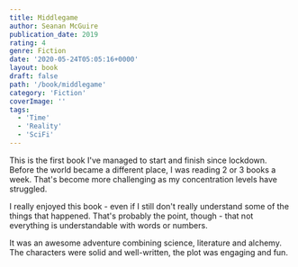 ```yaml
---
title: Middlegame
author: Seanan McGuire
publication_date: 2019
rating: 4
genre: Fiction
date: '2020-05-24T05:05:16+0000'
layout: book
draft: false
path: '/book/middlegame'
category: 'Fiction'
coverImage: ''
tags:
  - 'Time'
  - 'Reality'
  - 'SciFi'
---
```


This is the first book I've managed to start and finish since lockdown. Before the
world became a different place, I was reading 2 or 3 books a week. That's become
more challenging as my concentration levels have struggled.

I really enjoyed this book - even if I still don't really understand some of the
things that happened. That's probably the point, though - that not everything is
understandable with words or numbers.

It was an awesome adventure combining science, literature and alchemy. The characters
were solid and well-written, the plot was engaging and fun.
